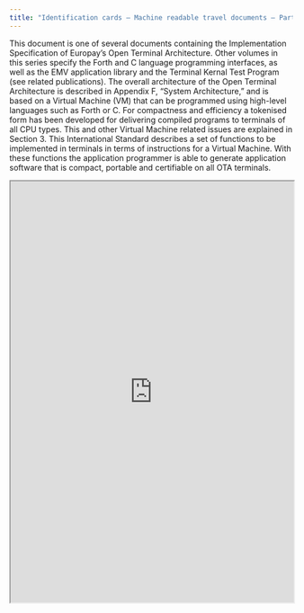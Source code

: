 ```yaml
---
title: "Identification cards – Machine readable travel documents – Part 2: Machine readable visasInformation technology – Open terminal architecture (OTA) specification – Virtual machine specification (20060)"
---
```


This document is one of several documents containing the Implementation Specification of Europay’s Open Terminal Architecture. Other volumes in this series specify the Forth and C language programming interfaces, as well as the EMV application library and the Terminal Kernal Test Program (see related publications).
The overall architecture of the Open Terminal Architecture is described in Appendix F, “System Architecture,” and is based on a Virtual Machine (VM) that can be programmed using high-level languages such as Forth or C. For compactness and efficiency a tokenised form has been developed for delivering compiled programs to terminals of all CPU types. This and other Virtual Machine related issues are explained in Section 3.
This International Standard describes a set of functions to be implemented in terminals in terms of instructions for a Virtual Machine. With these functions the application programmer is able to generate application software that is compact, portable and certifiable on all OTA terminals.

<iframe height="750" width="100%" src="https://ewelton.github.io/ktest/wiki.html#Identification%20cards%20%E2%80%93%20Machine%20readable%20travel%20documents%20%E2%80%93%20Part%202:%20Machine%20readable%20visasInformation%20technology%20%E2%80%93%20Open%20terminal%20architecture%20(OTA)%20specification%20%E2%80%93%20Virtual%20machine%20specification%20(20060)"></iframe>
